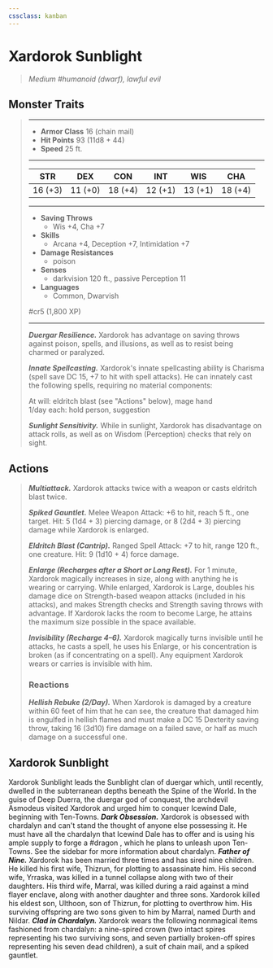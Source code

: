 ```yaml
---
cssclass: kanban
---
```


# Xardorok Sunblight
>*Medium #humanoid (dwarf), lawful evil*
## Monster Traits
>___
>- **Armor Class** 16 (chain mail)
>- **Hit Points** 93 (11d8 + 44)
>- **Speed** 25 ft.
>___
>|STR|DEX|CON|INT|WIS|CHA|
>|:---:|:---:|:---:|:---:|:---:|:---:|
>|16 (+3)|11 (+0)|18 (+4)|12 (+1)|13 (+1)|18 (+4)|
>___
>- **Saving Throws**
>	 - Wis +4, Cha +7
>- **Skills**
>	 - Arcana +4, Deception +7, Intimidation +7
>- **Damage Resistances**
>	 - poison
>- **Senses**
>	 - darkvision 120 ft., passive Perception 11
>- **Languages**
>	 - Common, Dwarvish
>
> #cr5 (1,800 XP)
>___
>***Duergar Resilience.*** Xardorok has advantage on saving throws against poison, spells, and illusions, as well as to resist being charmed or paralyzed.  
>
>***Innate Spellcasting.*** Xardorok's innate spellcasting ability is Charisma (spell save DC 15, +7 to hit with spell attacks). He can innately cast the following spells, requiring no material components:  
>
>At will: eldritch blast (see "Actions" below), mage hand  
>1/day each: hold person, suggestion  
>
>
>***Sunlight Sensitivity.*** While in sunlight, Xardorok has disadvantage on attack rolls, as well as on Wisdom (Perception) checks that rely on sight.  
>
## Actions
>***Multiattack.*** Xardorok attacks twice with a weapon or casts eldritch blast twice.  
>
>***Spiked Gauntlet.*** Melee Weapon Attack: +6 to hit, reach 5 ft., one target. Hit: 5 (1d4 + 3) piercing damage, or 8 (2d4 + 3) piercing damage while Xardorok is enlarged.  
>
>***Eldritch Blast (Cantrip).*** Ranged Spell Attack: +7 to hit, range 120 ft., one creature. Hit: 9 (1d10 + 4) force damage.  
>
>***Enlarge (Recharges after a Short or Long Rest).*** For 1 minute, Xardorok magically increases in size, along with anything he is wearing or carrying. While enlarged, Xardorok is Large, doubles his damage dice on Strength-based weapon attacks (included in his attacks), and makes Strength checks and Strength saving throws with advantage. If Xardorok lacks the room to become Large, he attains the maximum size possible in the space available.  
>
>***Invisibility (Recharge 4–6).*** Xardorok magically turns invisible until he attacks, he casts a spell, he uses his Enlarge, or his concentration is broken (as if concentrating on a spell). Any equipment Xardorok wears or carries is invisible with him.  
>
>### Reactions
>***Hellish Rebuke (2/Day).*** When Xardorok is damaged by a creature within 60 feet of him that he can see, the creature that damaged him is engulfed in hellish flames and must make a DC 15 Dexterity saving throw, taking 16 (3d10) fire damage on a failed save, or half as much damage on a successful one.
## Xardorok Sunblight
Xardorok Sunblight leads the Sunblight clan of duergar which, until recently, dwelled in the subterranean depths beneath the Spine of the World. In the guise of Deep Duerra, the duergar god of conquest, the archdevil Asmodeus visited Xardorok and urged him to conquer Icewind Dale, beginning with Ten-Towns.
***Dark Obsession.*** Xardorok is obsessed with chardalyn and can't stand the thought of anyone else possessing it. He must have all the chardalyn that Icewind Dale has to offer and is using his ample supply to forge a #dragon , which he plans to unleash upon Ten-Towns. See the sidebar for more information about chardalyn.
***Father of Nine.*** Xardorok has been married three times and has sired nine children. He killed his first wife, Thizrun, for plotting to assassinate him. His second wife, Yrraska, was killed in a tunnel collapse along with two of their daughters. His third wife, Marral, was killed during a raid against a mind flayer enclave, along with another daughter and three sons. Xardorok killed his eldest son, Ulthoon, son of Thizrun, for plotting to overthrow him. His surviving offspring are two sons given to him by Marral, named Durth and Nildar.
***Clad in Chardalyn.*** Xardorok wears the following nonmagical items fashioned from chardalyn: a nine-spired crown (two intact spires representing his two surviving sons, and seven partially broken-off spires representing his seven dead children), a suit of chain mail, and a spiked gauntlet.